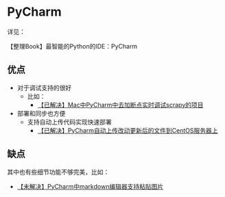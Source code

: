 # PyCharm

详见：

【整理Book】最智能的Python的IDE：PyCharm

## 优点

* 对于调试支持的很好
  * 比如：
    * [【已解决】Mac中PyCharm中去加断点实时调试scrapy的项目](http://www.crifan.com/mac_pycharm_add_breakpoint_to_realtime_debug_scrapy_project)
* 部署和同步也方便
  * 支持自动上传代码实现快速部署
    * [【已解决】PyCharm自动上传改动更新后的文件到CentOS服务器上](http://www.crifan.com/pycharm_auto_upload_updated_file_to_centos_server)

## 缺点

其中也有些细节功能不够完美，比如：

* [【未解决】PyCharm中markdown编辑器支持粘贴图片](http://www.crifan.com/pycharm_markdown_editor_support_paste_image)
